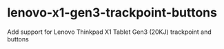 # lenovo-x1-gen3-trackpoint-buttons
Add support for Lenovo Thinkpad X1 Tablet Gen3 (20KJ) trackpoint and buttons
